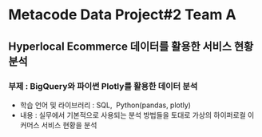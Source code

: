 # Metacode Data Project#2 Team A

## Hyperlocal Ecommerce 데이터를 활용한 서비스 현황 분석 

### 부제 : BigQuery와 파이썬 Plotly를 활용한 데이터 분석

- 학습 언어 및 라이브러리 : SQL,  Python(pandas, plotly)
- 내용 : 실무에서 기본적으로 사용되는 분석 방법들을 토대로 가상의 하이퍼로컬 이커머스 서비스 현황을 분석

